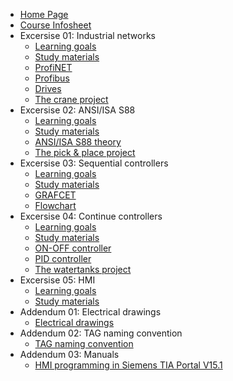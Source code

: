 * [Home Page](README.md)
* [Course Infosheet](course-infosheet.md)
* Excersise 01: Industrial networks
  * [Learning goals](Ex01/Subchapter01.md)
  * [Study materials](Ex01/Subchapter02.md)
  * [ProfiNET](Ex01/Subchapter03.md)
  * [Profibus](Ex01/Subchapter04.md)
  * [Drives](Ex01/Subchapter05.md)
  * [The crane project](Ex01/Subchapter06.md)
* Excersise 02: ANSI/ISA S88
  * [Learning goals](Ex02/Subchapter01.md)
  * [Study materials](Ex02/Subchapter02.md)
  * [ANSI/ISA S88 theory](Ex02/Subchapter03.md)
  * [The pick & place project](Ex02/Subchapter04.md)
* Excersise 03: Sequential controllers
  * [Learning goals](Ex03/Subchapter01.md)
  * [Study materials](Ex03/Subchapter02.md)
  * [GRAFCET](Ex03/Subchapter03.md)
  * [Flowchart](Ex03/Subchapter04.md)
* Excersise 04: Continue controllers
  * [Learning goals](Ex04/Subchapter01.md)
  * [Study materials](Ex04/Subchapter02.md)
  * [ON-OFF controller](Ex04/Subchapter03.md)
  * [PID controller](Ex04/Subchapter04.md)
  * [The watertanks project](Ex04/Subchapter05.md)
* Excersise 05: HMI
  * [Learning goals](Ex05/Subchapter01.md)
  * [Study materials](Ex05/Subchapter02.md)
* Addendum 01: Electrical drawings
  * [Electrical drawings](Ad01/Subchapter01.md)
* Addendum 02: TAG naming convention
  * [TAG naming convention](Ad02/Subchapter01.md)
* Addendum 03: Manuals
  * [HMI programming in Siemens TIA Portal V15.1](Ad03/Subchapter01.md)
